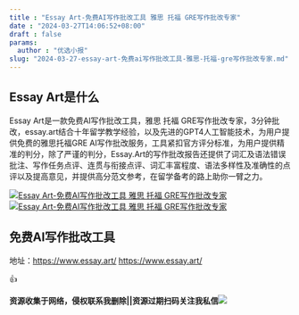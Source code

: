 ```yaml
---
title : "Essay Art-免费AI写作批改工具 雅思 托福 GRE写作批改专家"
date : "2024-03-27T14:06:52+08:00"
draft : false
params:
  author : "优选小报"
slug: "2024-03-27-essay-art-免费ai写作批改工具-雅思-托福-gre写作批改专家.md"
---
```


## Essay Art是什么

Essay Art是一款免费AI写作批改工具，雅思 托福
GRE写作批改专家，3分钟批改，essay.art结合十年留学教学经验，以及先进的GPT4人工智能技术，为用户提供免费的雅思托福GRE
AI写作批改服务，工具紧扣官方评分标准，为用户提供精准的判分，除了严谨的判分，Essay.Art的写作批改报告还提供了词汇及语法错误批注、写作任务点评、连贯与衔接点评、词汇丰富程度、语法多样性及准确性的点评以及提高意见，并提供高分范文参考，在留学备考的路上助你一臂之力。

[![Essay Art-免费AI写作批改工具 雅思 托福
GRE写作批改专家](//img7-1.zhekoulieshou.com/mmbiz_jpg/iaHBVewvSIbAh08WfIsYfZJWcU4puibpsIMnrg1oibUCiatcuBPKlNu8OQwvE3P1iaN90OoiaSYJAzfhWmUFHt1eyWrg/0)](//img7-1.zhekoulieshou.com/mmbiz_jpg/iaHBVewvSIbAh08WfIsYfZJWcU4puibpsIMnrg1oibUCiatcuBPKlNu8OQwvE3P1iaN90OoiaSYJAzfhWmUFHt1eyWrg/0)
[![Essay Art-免费AI写作批改工具 雅思 托福
GRE写作批改专家](//img7-1.zhekoulieshou.com/mmbiz_jpg/iaHBVewvSIbAh08WfIsYfZJWcU4puibpsISr4KPenlNicHupbWZLhmodg6zD9PicTYuqictLzWKtHQCpjpjibCuqVwjQ/0)](//img7-1.zhekoulieshou.com/mmbiz_jpg/iaHBVewvSIbAh08WfIsYfZJWcU4puibpsISr4KPenlNicHupbWZLhmodg6zD9PicTYuqictLzWKtHQCpjpjibCuqVwjQ/0)

## 免费AI写作批改工具

地址：https://www.essay.art/ https://www.essay.art/

👍

**资源收集于网络，侵权联系我删除||资源过期扫码关注我私信**![](//img7-1.zhekoulieshou.com/mmbiz_jpg/iaHBVewvSIbAjcr9g6TlCXSfiaDqkbzuEzp207hVzPqT4YGQOAazQ1KNHCeACbia5Lzq4Ckwibe48iar1q7lgVP1o3w/640?wx_fmt=jpeg&from=appmsg)


